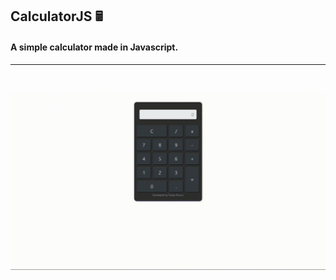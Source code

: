 <H2>CalculatorJS 🖩</H2>
<h4>A simple calculator made in Javascript.</h4>
<hr>
<br>

![](calculatorJS.gif)
